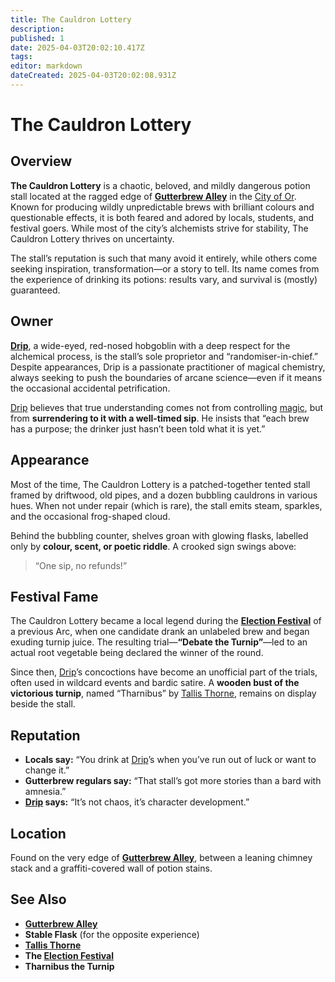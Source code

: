 ```yaml
---
title: The Cauldron Lottery
description: 
published: 1
date: 2025-04-03T20:02:10.417Z
tags: 
editor: markdown
dateCreated: 2025-04-03T20:02:08.931Z
---
```


# The Cauldron Lottery

## Overview
**The Cauldron Lottery** is a chaotic, beloved, and mildly dangerous potion stall located at the ragged edge of **[Gutterbrew Alley](/location/settlement/city/city-of-or/district/gutterbrew-alley.md)** in the [City of Or](/location/settlement/city/city-of-or.md). Known for producing wildly unpredictable brews with brilliant colours and questionable effects, it is both feared and adored by locals, students, and festival goers. While most of the city’s alchemists strive for stability, The Cauldron Lottery thrives on uncertainty.

The stall’s reputation is such that many avoid it entirely, while others come seeking inspiration, transformation—or a story to tell. Its name comes from the experience of drinking its potions: results vary, and survival is (mostly) guaranteed.

## Owner

**[Drip](/location/settlement/city/city-of-or/shop/the-cauldron-lottery/drip.md)**, a wide-eyed, red-nosed hobgoblin with a deep respect for the alchemical process, is the stall’s sole proprietor and “randomiser-in-chief.” Despite appearances, Drip is a passionate practitioner of magical chemistry, always seeking to push the boundaries of arcane science—even if it means the occasional accidental petrification.

[Drip](/location/settlement/city/city-of-or/shop/the-cauldron-lottery/drip.md) believes that true understanding comes not from controlling [magic](/structure/mechanic/magic.md), but from **surrendering to it with a well-timed sip**. He insists that “each brew has a purpose; the drinker just hasn’t been told what it is yet.”

## Appearance

Most of the time, The Cauldron Lottery is a patched-together tented stall framed by driftwood, old pipes, and a dozen bubbling cauldrons in various hues. When not under repair (which is rare), the stall emits steam, sparkles, and the occasional frog-shaped cloud.

Behind the bubbling counter, shelves groan with glowing flasks, labelled only by **colour, scent, or poetic riddle**. A crooked sign swings above:  
> “One sip, no refunds!”

## Festival Fame

The Cauldron Lottery became a local legend during the **[Election Festival](/location/settlement/city/city-of-or/election-festival.md)** of a previous Arc, when one candidate drank an unlabeled brew and began exuding turnip juice. The resulting trial—**“Debate the Turnip”**—led to an actual root vegetable being declared the winner of the round.

Since then, [Drip](/location/settlement/city/city-of-or/shop/the-cauldron-lottery/drip.md)’s concoctions have become an unofficial part of the trials, often used in wildcard events and bardic satire. A **wooden bust of the victorious turnip**, named “Tharnibus” by [Tallis Thorne](/location/settlement/city/city-of-or/local/tallis-thorne.md), remains on display beside the stall.

## Reputation

- **Locals say:** “You drink at [Drip](/location/settlement/city/city-of-or/shop/the-cauldron-lottery/drip.md)’s when you’ve run out of luck or want to change it.”
- **Gutterbrew regulars say:** “That stall’s got more stories than a bard with amnesia.”
- **[Drip](/location/settlement/city/city-of-or/shop/the-cauldron-lottery/drip.md) says:** “It’s not chaos, it’s character development.”

## Location
Found on the very edge of **[Gutterbrew Alley](/location/settlement/city/city-of-or/district/gutterbrew-alley.md)**, between a leaning chimney stack and a graffiti-covered wall of potion stains.

## See Also
- **[Gutterbrew Alley](/location/settlement/city/city-of-or/district/gutterbrew-alley.md)**
- **Stable Flask** (for the opposite experience)
- **[Tallis Thorne](/location/settlement/city/city-of-or/local/tallis-thorne.md)**
- **The [Election Festival](/location/settlement/city/city-of-or/election-festival.md)**
- **Tharnibus the Turnip**
